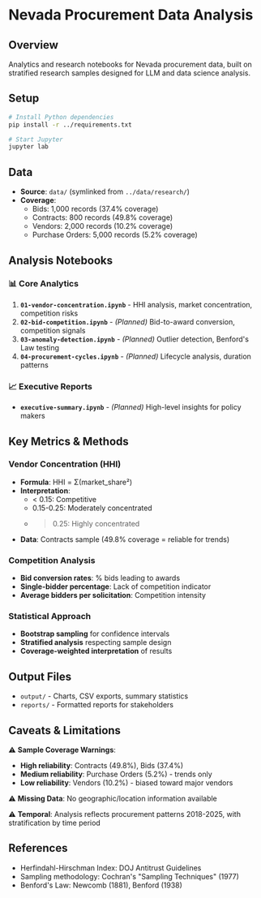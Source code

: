 # Nevada Procurement Data Analysis

## Overview
Analytics and research notebooks for Nevada procurement data, built on stratified research samples designed for LLM and data science analysis.

## Setup

```bash
# Install Python dependencies
pip install -r ../requirements.txt

# Start Jupyter
jupyter lab
```

## Data
- **Source**: `data/` (symlinked from `../data/research/`)
- **Coverage**: 
  - Bids: 1,000 records (37.4% coverage)
  - Contracts: 800 records (49.8% coverage) 
  - Vendors: 2,000 records (10.2% coverage)
  - Purchase Orders: 5,000 records (5.2% coverage)

## Analysis Notebooks

### 📊 Core Analytics
1. **`01-vendor-concentration.ipynb`** - HHI analysis, market concentration, competition risks
2. **`02-bid-competition.ipynb`** - *(Planned)* Bid-to-award conversion, competition signals
3. **`03-anomaly-detection.ipynb`** - *(Planned)* Outlier detection, Benford's Law testing
4. **`04-procurement-cycles.ipynb`** - *(Planned)* Lifecycle analysis, duration patterns

### 📈 Executive Reports
- **`executive-summary.ipynb`** - *(Planned)* High-level insights for policy makers

## Key Metrics & Methods

### Vendor Concentration (HHI)
- **Formula**: HHI = Σ(market_share²)
- **Interpretation**: 
  - < 0.15: Competitive
  - 0.15-0.25: Moderately concentrated  
  - > 0.25: Highly concentrated
- **Data**: Contracts sample (49.8% coverage = reliable for trends)

### Competition Analysis
- **Bid conversion rates**: % bids leading to awards
- **Single-bidder percentage**: Lack of competition indicator
- **Average bidders per solicitation**: Competition intensity

### Statistical Approach
- **Bootstrap sampling** for confidence intervals
- **Stratified analysis** respecting sample design
- **Coverage-weighted interpretation** of results

## Output Files
- `output/` - Charts, CSV exports, summary statistics
- `reports/` - Formatted reports for stakeholders

## Caveats & Limitations

⚠️ **Sample Coverage Warnings**:
- **High reliability**: Contracts (49.8%), Bids (37.4%) 
- **Medium reliability**: Purchase Orders (5.2%) - trends only
- **Low reliability**: Vendors (10.2%) - biased toward major vendors

⚠️ **Missing Data**: No geographic/location information available

⚠️ **Temporal**: Analysis reflects procurement patterns 2018-2025, with stratification by time period

## References
- Herfindahl-Hirschman Index: DOJ Antitrust Guidelines
- Sampling methodology: Cochran's "Sampling Techniques" (1977)
- Benford's Law: Newcomb (1881), Benford (1938)
